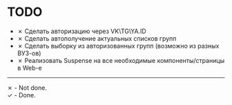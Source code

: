 # TODO

- ✗ Сделать авторизацию через VK\TG\YA.ID
- ✗ Сделать автополучение актуальных списков групп
- ✗ Сделать выборку из авторизованных групп (возможно из разных ВУЗ-ов)
- ✗ Реализовать Suspense на все необходимые компоненты/страницы в Web-e

------
✗ - Not done.
<br />
✓ - Done.